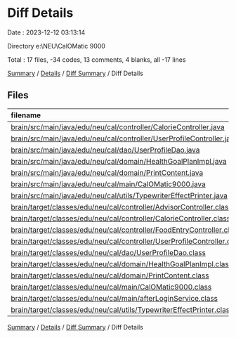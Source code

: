 # Diff Details

Date : 2023-12-12 03:13:14

Directory e:\\NEU\\CalOMatic 9000

Total : 17 files,  -34 codes, 13 comments, 4 blanks, all -17 lines

[Summary](results.md) / [Details](details.md) / [Diff Summary](diff.md) / Diff Details

## Files
| filename | language | code | comment | blank | total |
| :--- | :--- | ---: | ---: | ---: | ---: |
| [brain/src/main/java/edu/neu/cal/controller/CalorieController.java](/brain/src/main/java/edu/neu/cal/controller/CalorieController.java) | Java | -14 | 13 | 1 | 0 |
| [brain/src/main/java/edu/neu/cal/controller/UserProfileController.java](/brain/src/main/java/edu/neu/cal/controller/UserProfileController.java) | Java | -5 | 0 | 0 | -5 |
| [brain/src/main/java/edu/neu/cal/dao/UserProfileDao.java](/brain/src/main/java/edu/neu/cal/dao/UserProfileDao.java) | Java | -2 | 0 | 0 | -2 |
| [brain/src/main/java/edu/neu/cal/domain/HealthGoalPlanImpl.java](/brain/src/main/java/edu/neu/cal/domain/HealthGoalPlanImpl.java) | Java | -1 | 0 | 0 | -1 |
| [brain/src/main/java/edu/neu/cal/domain/PrintContent.java](/brain/src/main/java/edu/neu/cal/domain/PrintContent.java) | Java | 1 | 0 | 1 | 2 |
| [brain/src/main/java/edu/neu/cal/main/CalOMatic9000.java](/brain/src/main/java/edu/neu/cal/main/CalOMatic9000.java) | Java | -3 | 0 | 0 | -3 |
| [brain/src/main/java/edu/neu/cal/utils/TypewriterEffectPrinter.java](/brain/src/main/java/edu/neu/cal/utils/TypewriterEffectPrinter.java) | Java | 6 | 0 | 2 | 8 |
| [brain/target/classes/edu/neu/cal/controller/AdvisorController.class](/brain/target/classes/edu/neu/cal/controller/AdvisorController.class) | Java | 1 | 0 | 0 | 1 |
| [brain/target/classes/edu/neu/cal/controller/CalorieController.class](/brain/target/classes/edu/neu/cal/controller/CalorieController.class) | Java | -16 | 0 | 0 | -16 |
| [brain/target/classes/edu/neu/cal/controller/FoodEntryController.class](/brain/target/classes/edu/neu/cal/controller/FoodEntryController.class) | Java | -2 | 0 | 0 | -2 |
| [brain/target/classes/edu/neu/cal/controller/UserProfileController.class](/brain/target/classes/edu/neu/cal/controller/UserProfileController.class) | Java | -1 | 0 | 0 | -1 |
| [brain/target/classes/edu/neu/cal/dao/UserProfileDao.class](/brain/target/classes/edu/neu/cal/dao/UserProfileDao.class) | Java | -5 | 0 | 0 | -5 |
| [brain/target/classes/edu/neu/cal/domain/HealthGoalPlanImpl.class](/brain/target/classes/edu/neu/cal/domain/HealthGoalPlanImpl.class) | Java | 2 | 0 | 0 | 2 |
| [brain/target/classes/edu/neu/cal/domain/PrintContent.class](/brain/target/classes/edu/neu/cal/domain/PrintContent.class) | Java | -4 | 0 | 0 | -4 |
| [brain/target/classes/edu/neu/cal/main/CalOMatic9000.class](/brain/target/classes/edu/neu/cal/main/CalOMatic9000.class) | Java | -1 | 0 | 0 | -1 |
| [brain/target/classes/edu/neu/cal/main/afterLoginService.class](/brain/target/classes/edu/neu/cal/main/afterLoginService.class) | Java | 1 | 0 | 0 | 1 |
| [brain/target/classes/edu/neu/cal/utils/TypewriterEffectPrinter.class](/brain/target/classes/edu/neu/cal/utils/TypewriterEffectPrinter.class) | Java | 9 | 0 | 0 | 9 |

[Summary](results.md) / [Details](details.md) / [Diff Summary](diff.md) / Diff Details